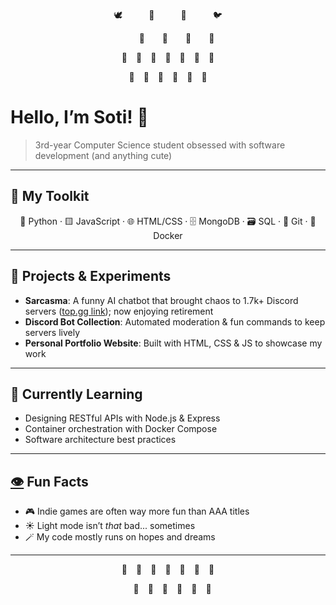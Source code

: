 <p align="center">
  🕊️   🦜   🦅   🐦
</p>
<p align="center">
    🦋  🐝  🐞  🦋
</p>
<p align="center">
  🌲 🌳 🌲 🌴 🌱 🌳 🌲
</p>
<p align="center">
  🌼 🌸 🍄 🌻 🌷 🍂
</p>

# Hello, I’m Soti! 🌱

> 3rd-year Computer Science student obsessed with software development (and anything cute)

---

## 🔧 My Toolkit
<p align="center">
  🐍 Python · 🟨 JavaScript · 🌐 HTML/CSS · 🗄️ MongoDB · 🗃️ SQL · 🔧 Git · 🐳 Docker
</p>

---

## 💼 Projects & Experiments
- **Sarcasma**: A funny AI chatbot that brought chaos to 1.7k+ Discord servers ([top.gg link](https://top.gg/bot/1096848485183127712?s=0a4cd6574a7d6)); now enjoying retirement
- **Discord Bot Collection**: Automated moderation & fun commands to keep servers lively
- **Personal Portfolio Website**: Built with HTML, CSS & JS to showcase my work

---

## 🔎 Currently Learning
- Designing RESTful APIs with Node.js & Express
- Container orchestration with Docker Compose
- Software architecture best practices

---

## [👁️](https://discord.com/vanityurl/dotcom/steakpants/flour/flower/index11.html) Fun Facts
- 🎮 Indie games are often way more fun than AAA titles
- ☀️ Light mode isn’t *that* bad... sometimes
- 🪄 My code mostly runs on hopes and dreams

---

<!-- ## 📫 Let’s Connect
- 💬 rember to add website here when ready

---
-->

<p align="center">
  🌲 🌳 🌲 🌴 🌱 🌳 🌲  
</p>
<p align="center">
   🌸 🍄 🌻 🌷 🍂 🦔
</p>
